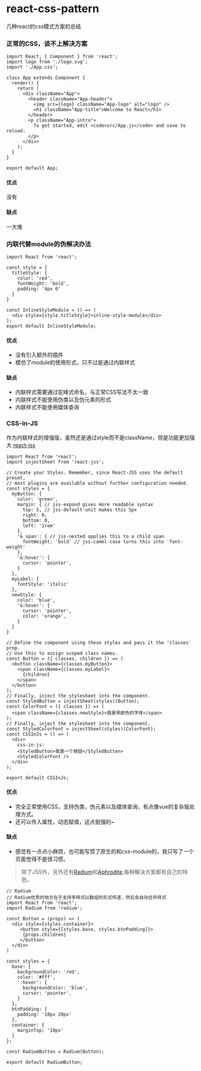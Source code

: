 # react-css-pattern
几种react的css模式方案的总结

### 正常的CSS，谈不上解决方案
```
import React, { Component } from 'react';
import logo from './logo.svg';
import './App.css';

class App extends Component {
  render() {
    return (
      <div className="App">
        <header className="App-header">
          <img src={logo} className="App-logo" alt="logo" />
          <h1 className="App-title">Welcome to React</h1>
        </header>
        <p className="App-intro">
          To get started, edit <code>src/App.js</code> and save to reload.
        </p>
      </div>
    );
  }
}

export default App;

```
#### 优点
  没有
#### 缺点
  一大堆

### 内联代替module的伪解决办法
```
import React from 'react';

const style = {
  titleStyle: {
    color: 'red',
    fontWeight: 'bold',
    padding: '4px 0'
  }
}

const InlineStyleModule = () => (
  <div style={style.titleStyle}>inline-style-module</div>
);
export default InlineStyleModule;
```
#### 优点
  - 没有引入额外的插件
  - 模仿了module的使用形式，只不过是通过内联样式
#### 缺点
  - 内联样式需要通过驼峰式命名，与正常CSS写法不太一致
  - 内联样式不能使用伪类以及伪元素的形式
  - 内联样式不能使用媒体查询

### CSS-in-JS
作为内联样式的增强版，虽然还是通过style而不是className，但是功能更加强大
[react-jss](http://cssinjs.org/react-jss?v=v8.6.1)  
```
import React from 'react';
import injectSheet from 'react-jss';

// Create your Styles. Remember, since React-JSS uses the default preset,
// most plugins are available without further configuration needed.
const styles = {
  myButton: {
    color: 'green',
    margin: { // jss-expand gives more readable syntax
      top: 5, // jss-default-unit makes this 5px
      right: 0,
      bottom: 0,
      left: '1rem'
    },
    '& span': { // jss-nested applies this to a child span
      fontWeight: 'bold' // jss-camel-case turns this into 'font-weight'
    },
    '&:hover': {
      cursor: 'pointer',
    }
  },
  myLabel: {
    fontStyle: 'italic'
  },
  newStyle: {
    color: 'blue',
    '&:hover': {
      cursor: 'pointer',
      color: 'orange',
    }
  }
}

// Define the component using these styles and pass it the 'classes' prop.
// Use this to assign scoped class names.
const Button = ({ classes, children }) => (
  <button className={classes.myButton}>
    <span className={classes.myLabel}>
      {children}
    </span>
  </button>
);
// Finally, inject the stylesheet into the component.
const StyledButton = injectSheet(styles)(Button);
const ColorFont = ({ classes }) => (
  <span className={classes.newStyle}>我是带颜色的字体</span>
);
// Finally, inject the stylesheet into the component.
const StyledColorFont = injectSheet(styles)(ColorFont);
const CSSInJs = () => (
  <div>
    css-in-js:
    <StyledButton>我是一个按钮</StyledButton>
    <StyledColorFont />
  </div>
);

export default CSSInJs;
```
#### 优点
  - 完全正常使用CSS，支持伪类，伪元素以及媒体查询，有点像vue的复杂版处理方式。
  - 还可以传入属性，动态赋值，这点挺强的~
#### 缺点
  - 感觉有一点点小麻烦，也可能写惯了原生的和css-module的，我只写了一个页面觉得不是很习惯。
> 除了JSS外，另外还有[Radium](https://formidable.com/open-source/radium/)和[Aphrodite](https://github.com/Khan/aphrodite),每种解决方案都有自己的特色。
```
// Radium
// Radium优秀的地方在于支持多样式以数组的形式传递，然后会自动合并样式
import React from 'react';
import Radium from 'radium';

const Button = (props) => (
  <div style={styles.container}>
     <button style={[styles.base, styles.btnPadding]}>
      {props.children}
     </button>
  </div>
)

const styles = {
  base: {
    backgroundColor: 'red',
    color: '#fff',
    ':hover': {
      backgroundColor: 'blue',
      cursor: 'pointer',
    }
  },
  btnPadding: {
    padding: '10px 20px'
  },
  container: {
    marginTop: '10px'
  }
};

const RadiumButton = Radium(Button);

export default RadiumButton;
```
